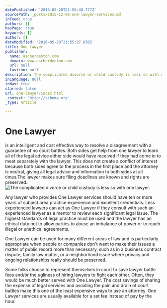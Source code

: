 ```yaml
---
datePublished: '2016-05-28T21:58:48.777Z'
sourcePath: _posts/2015-12-05-one-lawyer-services.md
inFeed: true
authors: []
hasPage: true
keywords: []
author: []
dateModified: '2016-05-28T21:55:27.830Z'
title: One Lawyer
publisher:
  name: ascherdenton.com
  domain: www.ascherdenton.com
  url: null
  favicon: null
description: The complicated divorce or child custody is less so with one lawyer.
inLanguage: null
inNav: true
starred: false
url: one-lawyer/index.html
_context: 'http://schema.org'
_type: Article

---
```

# One Lawyer

is an intelligent and cost effective way to resolve a disagreement with a guarantee of no court battles. Both sides get help from one lawyer to learn all of the legal advice either side would have received if they had come in to meet separately with the lawyer. This does not create a conflict of interest because both sides agree to the process in the first place and the attorney is neutral, giving all legal advice and information to both sides at all times.The lawyer makes sure filing deadlines are known and rights are preserved.
![The complicated divorce or child custody is less so with one lawyer.](https://s3-us-west-2.amazonaws.com/the-grid-img/p/2207fea0f8bf1215c80a0b304c6358b3184b431b.jpg)

Any lawyer who provides One Lawyer services should have ten or more years of subject area practice experience and excellent credentials. Less experienced lawyers can act as One Lawyer if they consult with such an experienced lawyer as a mentor to review each significant legal issue. The highest standards of legal practice must be used and the lawyer has an ethical duty not to allow parties to abuse an imbalance of power or to reach illegal or unethical agreements.

One Lawyer can be used for many different areas of law and is particularly appropriate when people or companies don't want to make their issues a matter of public record more than necessary, such as in a business contract dispute, family law matter, or a neighborhood issue where privacy and ongoing relationships really should be preserved.

Some folks choose to represent themselves in court to save lawyer battle fees and/or the ugliness of hiring lawyers to fight each other. Often, they would be much better served with One Lawyer. The cost savings of sharing the expense of legal services and avoiding the pain and drain of court battles make this one of the least expensive ways to use an attorney. One Lawyer services are usually available for a set fee instead of pay by the hour.